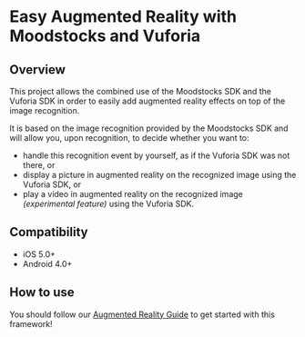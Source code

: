# Easy Augmented Reality with Moodstocks and Vuforia

## Overview

This project allows the combined use of the Moodstocks SDK and the Vuforia SDK in order to easily add augmented reality effects on top of the image recognition.

It is based on the image recognition provided by the Moodstocks SDK and will allow you, upon recognition, to decide whether you want to:

- handle this recognition event by yourself, as if the Vuforia SDK was not there, or
- display a picture in augmented reality on the recognized image using the Vuforia SDK, or
- play a video in augmented reality on the recognized image <i>(experimental feature)</i> using the Vuforia SDK.

## Compatibility

* iOS 5.0+
* Android 4.0+

## How to use

You should follow our [Augmented Reality Guide](https://moodstocks.com/documentation/user-guides/augmented-reality/) to get started with this framework!

